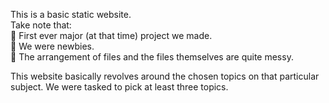 This is a basic static website.<br> 
Take note that:<br> 
📍 First ever major (at that time) project we made.<br> 
📍 We were newbies.<br> 
📍 The arrangement of files and the files themselves are quite messy.<br> 

This website basically revolves around the chosen topics on that particular subject. We were tasked to pick at least three topics.
